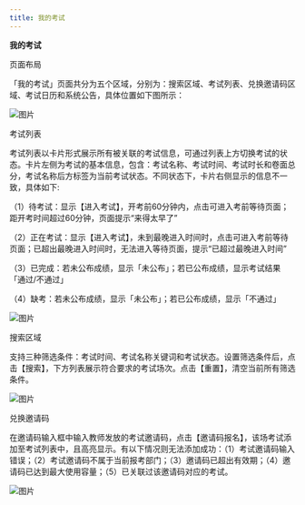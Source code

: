 ```yaml
---
title: 我的考试
---
```


**我的考试**

页面布局

「我的考试」页面共分为五个区域，分别为：搜索区域、考试列表、兑换邀请码区域、考试日历和系统公告，具体位置如下图所示：

![图片](/img/guide/10-1.png)


考试列表

考试列表以卡片形式展示所有被关联的考试信息，可通过列表上方切换考试的状态。卡片左侧为考试的基本信息，包含：考试名称、考试时间、考试时长和卷面总分，考试名称后方标签为当前考试状态。不同状态下，卡片右侧显示的信息不一致，具体如下:

（1）待考试：显示【进入考试】，开考前60分钟内，点击可进入考前等待页面；距开考时间超过60分钟，页面提示“来得太早了”

（2）正在考试：显示【进入考试】，未到最晚进入时间时，点击可进入考前等待页面；已超出最晚进入时间时，无法进入等待页面，提示“已超过最晚进入时间”

（3）已完成：若未公布成绩，显示「未公布」；若已公布成绩，显示考试结果「通过/不通过」

（4）缺考：若未公布成绩，显示「未公布」；若已公布成绩，显示「不通过」

![图片](/img/guide/10-2.png)


搜索区域

支持三种筛选条件：考试时间、考试名称关键词和考试状态。设置筛选条件后，点击【搜索】，下方列表展示符合要求的考试场次。点击【重置】，清空当前所有筛选条件。

![图片](/img/guide/10-3.png)


兑换邀请码

在邀请码输入框中输入教师发放的考试邀请码，点击【邀请码报名】，该场考试添加至考试列表中，且高亮显示。有以下情况则无法添加成功：（1）考试邀请码输入错误；（2）考试邀请码不属于当前报考部门；（3）邀请码已超出有效期；（4）邀请码已达到最大使用容量；（5）已关联过该邀请码对应的考试。

![图片](/img/guide/10-4.png)


